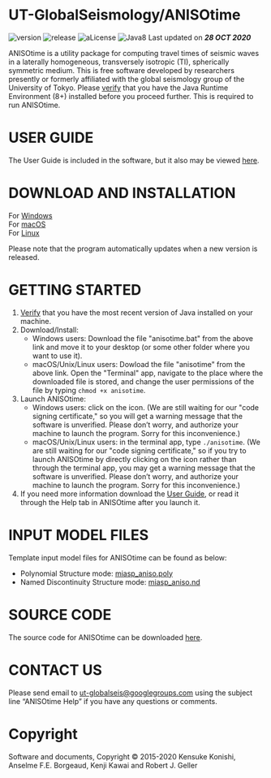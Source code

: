 # UT-GlobalSeismology/ANISOtime

![version](https://img.shields.io/badge/version-1.3.9-yellow.svg)
![release](https://img.shields.io/badge/release-Tokoname-yellow.svg)
![aLicense](https://img.shields.io/badge/license-GPL--3-blue.svg?style=flat)
![Java8](https://img.shields.io/badge/dependencies-JRE%208-brightgreen.svg) Last updated on ***28 OCT 2020***

ANISOtime is a utility package for computing travel times of seismic waves in a laterally homogeneous, transversely isotropic (TI), spherically symmetric medium. This is free software developed by researchers presently or formerly affiliated with the global seismology group of the University of Tokyo. 
Please [verify](https://java.com/en/download/installed8.jsp) that you have the Java Runtime Environment (8+) installed before you proceed further. This is required to run ANISOtime.

# USER GUIDE

The User Guide is included in the software, but it also may be viewed [here](https://github.com/UT-GlobalSeismology/anisotime/releases/download/anisotime/user_guide.pdf).   

# DOWNLOAD AND INSTALLATION

For [Windows](https://bit.ly/31CXCX5)  
For [macOS](https://bit.ly/2DbS5NH)  
For [Linux](https://bit.ly/2DbS5NH)

Please note that the program automatically updates when a new version is released. 


# GETTING STARTED
1. [Verify](https://java.com/en/download/installed8.jsp) that you have the most recent version of Java installed on your machine.
2. Download/Install:<br>
    - Windows users: Download the file "anisotime.bat" from the above link and move it to your desktop (or some other folder where you want to use it).<br>
    - macOS/Unix/Linux users: Dowload the file "anisotime" from the above link. Open the "Terminal" app, navigate to the place where the downloaded file is stored, and change the user permissions of the file by typing ```chmod +x anisotime```.
3. Launch ANISOtime:<br>
    - Windows users: click on the icon. (We are still waiting for our "code signing certificate," so you will get a warning message that the software is unverified. Please don’t worry, and authorize your machine to launch the program. Sorry for this inconvenience.)<br>
    - macOS/Unix/Linux users: in the terminal app, type ```./anisotime```. (We are still waiting for our "code signing certificate," so if you try to launch ANISOtime by directly clicking on the icon rather than through the terminal app, you may get a warning message that the software is unverified. Please don’t worry, and authorize your machine to launch the program. Sorry for this inconvenience.)
4. If you need more information download the [User Guide](https://bit.ly/3hFNUZH), or read it through the Help tab in ANISOtime after you launch it.

# INPUT MODEL FILES

Template input model files for ANISOtime can be found as below:
- Polynomial Structure mode: [miasp_aniso.poly](https://github.com/UT-GlobalSeismology/anisotime/blob/master/miasp91_aniso.poly)
- Named Discontinuity Structure mode: [miasp_aniso.nd](https://github.com/UT-GlobalSeismology/anisotime/blob/master/miasp91_aniso.nd)

# SOURCE CODE

The source code for ANISOtime can be downloaded [here](https://github.com/kensuke1984/Kibrary).

# CONTACT US 

Please send email to ut-globalseis@googlegroups.com using the subject line “ANISOtime Help” if you have any questions or comments. 

# Copyright

Software and documents, Copyright © 2015-2020 Kensuke Konishi, Anselme F.E. Borgeaud, Kenji Kawai and Robert J. Geller
